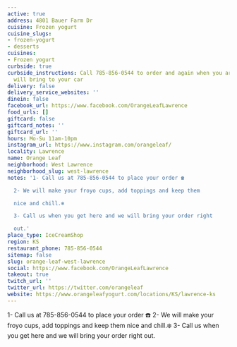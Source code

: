 ```yaml
---
active: true
address: 4801 Bauer Farm Dr
cuisine: Frozen yogurt
cuisine_slugs:
- frozen-yogurt
- desserts
cuisines:
- Frozen yogurt
curbside: true
curbside_instructions: Call 785-856-0544 to order and again when you arrive and they
  will bring to your car
delivery: false
delivery_service_websites: ''
dinein: false
facebook_url: https://www.facebook.com/OrangeLeafLawrence
food_urls: []
giftcard: false
giftcard_notes: ''
giftcard_url: ''
hours: Mo-Su 11am-10pm
instagram_url: https://www.instagram.com/orangeleaf/
locality: Lawrence
name: Orange Leaf
neighborhood: West Lawrence
neighborhood_slug: west-lawrence
notes: '1- Call us at 785-856-0544 to place your order ☎️

  2- We will make your froyo cups, add toppings and keep them

  nice and chill.❄️

  3- Call us when you get here and we will bring your order right

  out.'
place_type: IceCreamShop
region: KS
restaurant_phone: 785-856-0544
sitemap: false
slug: orange-leaf-west-lawrence
social: https://www.facebook.com/OrangeLeafLawrence
takeout: true
twitch_url: ''
twitter_url: https://twitter.com/orangeleaf
website: https://www.orangeleafyogurt.com/locations/KS/lawrence-ks
---
```


1- Call us at 785-856-0544 to place your order ☎️
2- We will make your froyo cups, add toppings and keep them
nice and chill.❄️
3- Call us when you get here and we will bring your order right
out.